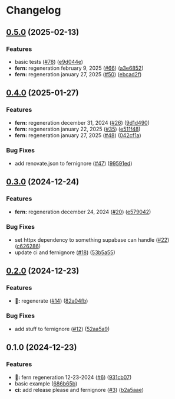 # Changelog

## [0.5.0](https://github.com/SoferAi/soferai-py/compare/v0.4.0...v0.5.0) (2025-02-13)


### Features

* basic tests ([#78](https://github.com/SoferAi/soferai-py/issues/78)) ([e9d044e](https://github.com/SoferAi/soferai-py/commit/e9d044ee45a1697dbd29133a635fbe128b832cdc))
* **fern:** regeneration february 9, 2025 ([#66](https://github.com/SoferAi/soferai-py/issues/66)) ([a3e6852](https://github.com/SoferAi/soferai-py/commit/a3e6852ecd8ed72c80bf4477a30f274ed3708a0a))
* **fern:** regeneration january 27, 2025 ([#50](https://github.com/SoferAi/soferai-py/issues/50)) ([ebcad2f](https://github.com/SoferAi/soferai-py/commit/ebcad2f72fd38673f2e7bbb0188305d7ee450648))

## [0.4.0](https://github.com/SoferAi/soferai-py/compare/v0.3.0...v0.4.0) (2025-01-27)


### Features

* **fern:** regeneration december 31, 2024 ([#26](https://github.com/SoferAi/soferai-py/issues/26)) ([9d1d490](https://github.com/SoferAi/soferai-py/commit/9d1d4903ade5955ee6bbc0a54a194abc665504ce))
* **fern:** regeneration january 22, 2025 ([#35](https://github.com/SoferAi/soferai-py/issues/35)) ([e511f48](https://github.com/SoferAi/soferai-py/commit/e511f48c6a28b450eb5f1fa422f6f2721a3c9686))
* **fern:** regeneration january 27, 2025 ([#48](https://github.com/SoferAi/soferai-py/issues/48)) ([042cf1a](https://github.com/SoferAi/soferai-py/commit/042cf1a48b27c603e9536bbdee2d3c4773b014be))


### Bug Fixes

* add renovate.json to fernignore ([#47](https://github.com/SoferAi/soferai-py/issues/47)) ([99591ed](https://github.com/SoferAi/soferai-py/commit/99591ed53c21349b0ab9c0b7b77b527b72b253a7))

## [0.3.0](https://github.com/SoferAi/soferai-py/compare/v0.2.0...v0.3.0) (2024-12-24)


### Features

* **fern:** regeneration december 24, 2024 ([#20](https://github.com/SoferAi/soferai-py/issues/20)) ([e579042](https://github.com/SoferAi/soferai-py/commit/e579042f7c91c14cd9fa5f41eaf5363d8e1f1b8f))


### Bug Fixes

* set httpx dependency to something supabase can handle ([#22](https://github.com/SoferAi/soferai-py/issues/22)) ([c626286](https://github.com/SoferAi/soferai-py/commit/c626286dc098f44c6af6c354efe876180c726b8b))
* update ci and fernignore ([#18](https://github.com/SoferAi/soferai-py/issues/18)) ([53b5a55](https://github.com/SoferAi/soferai-py/commit/53b5a55ff5fe3395d8041fb604f1f35459ea3993))

## [0.2.0](https://github.com/SoferAi/soferai-py/compare/v0.1.0...v0.2.0) (2024-12-23)


### Features

* **🌿:** regenerate ([#14](https://github.com/SoferAi/soferai-py/issues/14)) ([82a04fb](https://github.com/SoferAi/soferai-py/commit/82a04fb7c6bdbdb9769981fb75be7a05b525fc7f))


### Bug Fixes

* add stuff to fernignore ([#12](https://github.com/SoferAi/soferai-py/issues/12)) ([52aa5a9](https://github.com/SoferAi/soferai-py/commit/52aa5a91c3e89cd1e0c8d42b536b90ac45653fac))

## 0.1.0 (2024-12-23)


### Features

* **🌿:** fern regeneration 12-23-2024 ([#6](https://github.com/SoferAi/soferai-py/issues/6)) ([931cb07](https://github.com/SoferAi/soferai-py/commit/931cb074f5a606ee081ab7c1ec43194c889af82c))
* basic example ([686b65b](https://github.com/SoferAi/soferai-py/commit/686b65bfe40365c30200f3d9b8f716b5bfdd91cc))
* **ci:** add release please and fernignore ([#3](https://github.com/SoferAi/soferai-py/issues/3)) ([b2a5aae](https://github.com/SoferAi/soferai-py/commit/b2a5aae3a2c41d74dee66687252cb5c9e62bd25c))
